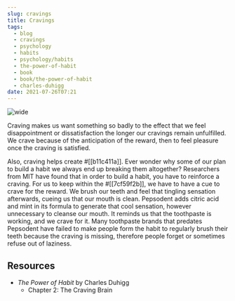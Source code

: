 ```yaml
---
slug: cravings
title: Cravings
tags:
  - blog
  - cravings
  - psychology
  - habits
  - psychology/habits
  - the-power-of-habit
  - book
  - book/the-power-of-habit
  - charles-duhigg
date: 2021-07-26T07:21
---
```



![wide](https://cdn.pixabay.com/photo/2015/04/03/18/58/cravings-705673_1280.jpg "image from Pixabay (cc)")

Craving makes us want something so badly to the effect that we feel
disappointment or dissatisfaction the longer our cravings remain unfulfilled. We
crave because of the anticipation of the reward, then to feel pleasure once the
craving is satisfied.

Also, craving helps create #[[b11c411a]]. Ever wonder why some of our plan to
build a habit we always end up breaking them altogether? Researchers from MIT
have found that in order to build a habit, you have to reinforce a craving. For
us to keep within the #[[7cf59f2b]], we have to have a cue to crave for the
reward. We brush our teeth and feel that tingling sensation afterwards, cueing
us that our mouth is clean. Pepsodent adds citric acid and mint in its formula
to generate that cool sensation, however unnecessary to cleanse our mouth. It
reminds us that the toothpaste is working, and we crave for it. Many toothpaste
brands that predates Pepsodent have failed to make people form the habit to
regularly brush their teeth because the craving is missing, therefore people
forget or sometimes refuse out of laziness.

<div class="ui section divider"></div>
<section id="socialMediaLinks"></section>

## Resources

- _The Power of Habit_ by Charles Duhigg
  - Chapter 2: The Craving Brain
